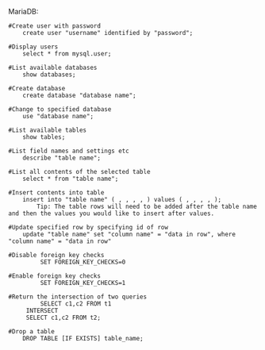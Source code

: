 
MariaDB:

	#Create user with password
		create user "username" identified by "password";
	
	#Display users
		select * from mysql.user;

	#List available databases
		show databases;

	#Create database
		create database "database name";
  
	#Change to specified database
		use "database name";
  
	#List available tables
		show tables;

	#List field names and settings etc
		describe "table name";

	#List all contents of the selected table
		select * from "table name";

	#Insert contents into table
		insert into "table name" ( , , , , ) values ( , , , , );
			Tip: The table rows will need to be added after the table name and then the values you would like to insert after values.

	#Update specified row by specifying id of row
		update "table name" set "column name" = "data in row", where "column name" = "data in row"
	
	#Disable foreign key checks
	         SET FOREIGN_KEY_CHECKS=0
        
	#Enable foreign key checks
	         SET FOREIGN_KEY_CHECKS=1
		 
	#Return the intersection of two queries
	         SELECT c1,c2 FROM t1
		 INTERSECT
		 SELECT c1,c2 FROM t2;

	#Drop a table
		DROP TABLE [IF EXISTS] table_name;

	
    
    
